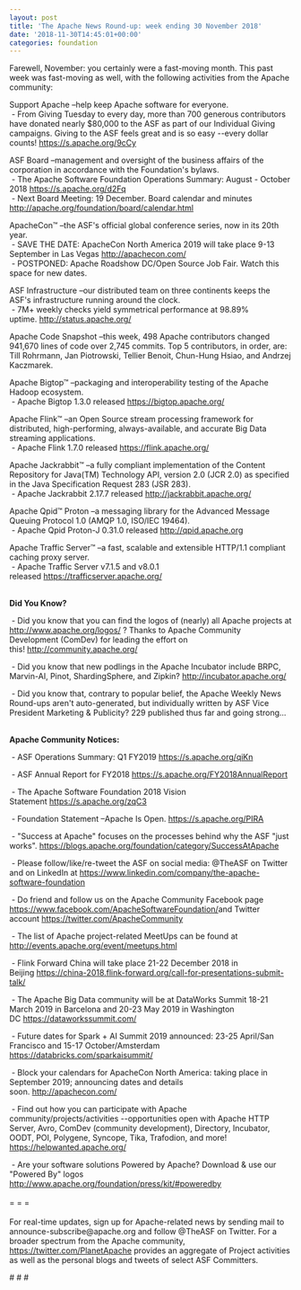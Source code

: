 ```yaml
---
layout: post
title: 'The Apache News Round-up: week ending 30 November 2018'
date: '2018-11-30T14:45:01+00:00'
categories: foundation
---
```

<p>Farewell, November: you certainly were a fast-moving month. This past week was fast-moving as well, with the following activities from the Apache community:</p> 
  <p>Support Apache&nbsp;–help keep Apache software for everyone.<br />&nbsp;- From Giving Tuesday to every day, more than 700 generous contributors have donated nearly $80,000 to the ASF as part of our Individual Giving campaigns. Giving to the ASF feels great and is so easy --every dollar counts!&nbsp;<a href="https://s.apache.org/9cCy">https://s.apache.org/9cCy</a></p> 
  <p>ASF Board –management and oversight of the business affairs of the corporation in accordance with the Foundation's bylaws.<br />&nbsp;- The Apache Software Foundation Operations Summary: August - October 2018&nbsp;<a href="https://s.apache.org/d2Fq">https://s.apache.org/d2Fq</a><br />&nbsp;- Next Board Meeting: 19 December. Board calendar and minutes <a href="http://apache.org/foundation/board/calendar.html">http://apache.org/foundation/board/calendar.html</a></p> 
  <div> 
    <p>ApacheCon™ –the ASF's official global conference series, now in its 20th year.<br />&nbsp;- SAVE THE DATE: ApacheCon North America 2019 will take place 9-13 September in Las Vegas&nbsp;<a href="http://apachecon.com/">http://apachecon.com/</a><br />&nbsp;- POSTPONED: Apache Roadshow DC/Open Source Job Fair. Watch this space for new dates.</p> 
    <p>ASF Infrastructure –our distributed team on three continents keeps the ASF's infrastructure running around the clock.<br />&nbsp;- 7M+ weekly checks yield symmetrical performance at 98.89% uptime.&nbsp;<a href="http://status.apache.org/">http://status.apache.org/</a></p> 
    <p>Apache Code Snapshot –this week, 498 Apache contributors changed 941,670 lines of code over 2,745 commits. Top 5 contributors, in order, are: Till Rohrmann, Jan Piotrowski, Tellier Benoit, Chun-Hung Hsiao, and Andrzej Kaczmarek.</p> 
    <p> </p> 
    <p>Apache Bigtop™ –packaging and interoperability testing of the Apache Hadoop ecosystem.<br />&nbsp;- Apache Bigtop 1.3.0 released&nbsp;<a href="https://bigtop.apache.org/">https://bigtop.apache.org/</a></p> 
    <p> </p> 
    <p>Apache Flink™ –an Open Source stream processing framework for distributed, high-performing, always-available, and accurate Big Data streaming applications.<br />&nbsp;- Apache Flink 1.7.0 released&nbsp;<a href="https://flink.apache.org/">https://flink.apache.org/</a></p> 
    <p>Apache Jackrabbit™ –a fully compliant implementation of the Content Repository for Java(TM) Technology API, version 2.0 (JCR 2.0) as specified in the Java Specification Request 283 (JSR 283).<br />&nbsp;- Apache Jackrabbit 2.17.7 released&nbsp;<a href="http://jackrabbit.apache.org/">http://jackrabbit.apache.org/</a></p> 
    <p>Apache Qpid™ Proton –a messaging library for the Advanced Message Queuing Protocol 1.0 (AMQP 1.0, ISO/IEC 19464).<br />&nbsp;- Apache Qpid Proton-J 0.31.0 released&nbsp;<a href="http://qpid.apache.org">http://qpid.apache.org</a></p> 
    <p>Apache Traffic Server™ –a fast, scalable and extensible HTTP/1.1 compliant caching proxy server.<br />&nbsp;- Apache Traffic Server v7.1.5 and v8.0.1 released&nbsp;<a href="https://trafficserver.apache.org/">https://trafficserver.apache.org/</a></p> 
    <p><strong><br />Did You Know?</strong></p> 
    <div> 
      <p>&nbsp;- Did you know that you can find the logos of (nearly) all Apache projects at <a href="http://www.apache.org/logos/">http://www.apache.org/logos/</a>&nbsp;? Thanks to Apache Community Development (ComDev) for leading the effort on this!&nbsp;<a href="http://community.apache.org/">http://community.apache.org/</a></p> 
      <p>&nbsp;- Did you know that new podlings in the Apache Incubator include BRPC, Marvin-AI, Pinot, ShardingSphere, and Zipkin?&nbsp;<a href="http://incubator.apache.org/projects/#current">http://incubator.apache.org/</a></p> 
      <p>&nbsp;- Did you know that, contrary to popular belief, the Apache Weekly News Round-ups aren't auto-generated, but individually written by ASF Vice President Marketing &amp; Publicity? 229 published thus far and going strong...</p> 
      <p><strong><br />Apache Community Notices:</strong></p> 
    </div> 
    <p>&nbsp;- ASF Operations Summary: Q1 FY2019 <a href="https://s.apache.org/qiKn">https://s.apache.org/qiKn</a></p> 
    <p>&nbsp;- ASF Annual Report for FY2018&nbsp;<a href="https://s.apache.org/FY2018AnnualReport">https://s.apache.org/FY2018AnnualReport</a></p> 
    <p>&nbsp;- The Apache Software Foundation 2018 Vision Statement&nbsp;<a href="https://s.apache.org/zqC3">https://s.apache.org/zqC3</a></p> 
    <p>&nbsp;- Foundation Statement –Apache Is Open.&nbsp;<a href="https://s.apache.org/PIRA">https://s.apache.org/PIRA</a></p> 
    <div> 
      <p>&nbsp;- &quot;Success at Apache&quot; focuses on the processes behind why the ASF &quot;just works&quot;. <a href="https://blogs.apache.org/foundation/category/SuccessAtApache">https://blogs.apache.org/foundation/category/SuccessAtApache</a></p> 
    </div> 
    <div> 
      <p>&nbsp;- Please follow/like/re-tweet the ASF on social media: @TheASF on Twitter and on LinkedIn at <a href="https://www.linkedin.com/company/the-apache-software-foundation">https://www.linkedin.com/company/the-apache-software-foundation</a></p> 
      <p>&nbsp;- Do friend and follow us on the Apache Community Facebook page <a href="https://www.facebook.com/ApacheSoftwareFoundation/">https://www.facebook.com/ApacheSoftwareFoundation/</a>and Twitter account <a href="https://twitter.com/ApacheCommunity">https://twitter.com/ApacheCommunity</a></p> 
    </div> 
    <div> 
      <p><a href="https://feathercast.apache.org/"></a></p> 
    </div> 
    <div> 
      <p>&nbsp;- The list of Apache project-related MeetUps can be found at <a href="http://events.apache.org/event/meetups.html">http://events.apache.org/event/meetups.html</a></p> 
      <p>&nbsp;- Flink Forward China will take place 21-22 December 2018 in Beijing&nbsp;<a href="https://china-2018.flink-forward.org/call-for-presentations-submit-talk/">https://china-2018.flink-forward.org/call-for-presentations-submit-talk/</a></p> 
    </div> 
    <div> 
      <p>&nbsp;- The Apache Big Data community will be at&nbsp;DataWorks Summit 18-21 March 2019 in Barcelona and&nbsp;20-23 May 2019 in Washington DC&nbsp;<a href="https://dataworkssummit.com/">https://dataworkssummit.com/</a></p> 
      <p>&nbsp;- Future dates for Spark + AI Summit 2019 announced: 23-25 April/San Francisco and 15-17 October/Amsterdam <font color="#bb0000"><a href="https://databricks.com/sparkaisummit/">https://databricks.com/sparkaisummit/</a></font></p> 
      <p>&nbsp;- Block your calendars for ApacheCon North America: taking place in September 2019; announcing dates and details soon.&nbsp;<a href="http://apachecon.com/">http://apachecon.com/</a></p> 
      <p>&nbsp;- Find out how you can participate with Apache community/projects/activities --opportunities open with Apache HTTP Server, Avro, ComDev (community development), Directory, Incubator, OODT, POI, Polygene, Syncope, Tika, Trafodion, and more! <a href="https://helpwanted.apache.org/">https://helpwanted.apache.org/</a></p> 
    </div> 
    <div>&nbsp;- Are your software solutions Powered by Apache? Download &amp; use our &quot;Powered By&quot; logos <a href="http://www.apache.org/foundation/press/kit/#poweredby">http://www.apache.org/foundation/press/kit/#poweredby</a></div> 
    <div><br /></div> 
    <div>= = =</div> 
    <div><br /></div> 
    <div>For real-time updates, sign up for Apache-related news by sending mail to announce-subscribe@apache.org and follow @TheASF on Twitter. For a broader spectrum from the Apache community, <a href="https://twitter.com/PlanetApache">https://twitter.com/PlanetApache</a> provides an aggregate of Project activities as well as the personal blogs and tweets of select ASF Committers.</div> 
  </div> 
  <p># # #</p>

